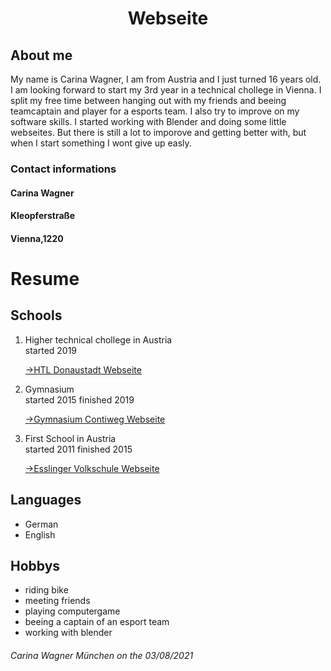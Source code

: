 <html lang="en">
<head>
  <meta charset="UTF-8">
  <link rel="stylesheet" type="text/css" href="main.css">
   <h1 align="center">Webseite</h1>
    </head>
<body>
<h2> About me </h2>
<p>My name is Carina Wagner, I am from Austria and I just turned 16 years old. I am looking forward to start my 3rd year in a technical chollege in Vienna. I split my free time between hanging out with my friends and beeing teamcaptain and player for a esports team. I also try to improve on my software skills. I started working with Blender and doing some little webseites. But there is still a lot to imporove and getting better with, but when I start something I wont give up easly.</p> 
  <h3>Contact informations</h3>
  <h4>Carina Wagner</h4>
  <h4>Kleopferstraße</h4>
  <h4>Vienna,1220</h4>
  <h1 style:color=#006400>Resume</h1>
  <h2>Schools</h2>
<ol>
  <li>Higher technical chollege in Austria</li>
  <article>started 2019</article>
   <p><a href="https://www.htl-donaustadt.at">->HTL Donaustadt Webseite</a></p>
  <li>Gymnasium</li>
  <article>started 2015 finished 2019</article>
  <p><a href="https://www.brg-seestadt.at">->Gymnasium Contiweg Webseite</a></p>
  <li>First School in Austria</li>
  <article>started 2011 finished 2015</article>
  <p><a href="http://www.offene-volksschule-an-der-lobau.at/Startseite/">->Esslinger Volkschule Webseite</a></p> 
</ol>
<h2> Languages</h2>
<ul>
  <li>German</li>
  <li>English</li>
</ul>
<h2>Hobbys</h2>
<ul>
  <li>riding bike</li>
  <li>meeting friends</li>
  <li>playing computergame</li>
  <li>beeing a captain of an esport team</li>
  <li>working with blender</li>
</ul>
</body>
<footer> 
  <h6>Carina Wagner München on the 03/08/2021</h6>
 </footer>
</html>
